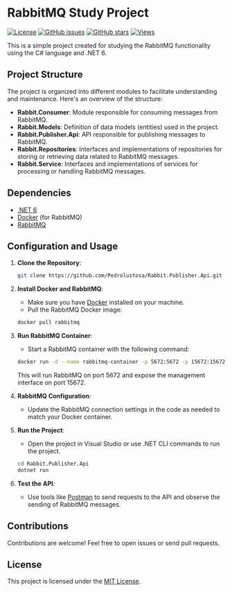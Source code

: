 # RabbitMQ Study Project

[![License](https://img.shields.io/github/license/Pedrolustosa/Rabbit.Publisher.Api?style=for-the-badge)](https://github.com/Pedrolustosa/Rabbit.Publisher.Api/blob/main/LICENSE)
[![GitHub issues](https://img.shields.io/github/issues/Pedrolustosa/Rabbit.Publisher.Api?style=for-the-badge)](https://github.com/Pedrolustosa/Rabbit.Publisher.Api/issues)
[![GitHub stars](https://img.shields.io/github/stars/Pedrolustosa/Rabbit.Publisher.Api?style=for-the-badge)](https://github.com/Pedrolustosa/Rabbit.Publisher.Api/stargazers)
[![Views](https://img.shields.io/badge/dynamic/json?color=blue&label=views&query=%24.views&url=https%3A%2F%2Fapi.github.com%2Frepos%2FPedrolustosa%2FRabbit.Publisher.Api&style=for-the-badge)](https://github.com/Pedrolustosa/Rabbit.Publisher.Api)

This is a simple project created for studying the RabbitMQ functionality using the C# language and .NET 6.

## Project Structure

The project is organized into different modules to facilitate understanding and maintenance. Here's an overview of the structure:

- **Rabbit.Consumer**: Module responsible for consuming messages from RabbitMQ.
- **Rabbit.Models**: Definition of data models (entities) used in the project.
- **Rabbit.Publisher.Api**: API responsible for publishing messages to RabbitMQ.
- **Rabbit.Repositories**: Interfaces and implementations of repositories for storing or retrieving data related to RabbitMQ messages.
- **Rabbit.Service**: Interfaces and implementations of services for processing or handling RabbitMQ messages.

## Dependencies

- [.NET 6](https://dotnet.microsoft.com/download/dotnet/6.0)
- [Docker](https://www.docker.com/get-started) (for RabbitMQ)
- [RabbitMQ](https://www.rabbitmq.com/)
  
## Configuration and Usage

1. **Clone the Repository**:
    ```bash
    git clone https://github.com/Pedrolustosa/Rabbit.Publisher.Api.git
    ```

2. **Install Docker and RabbitMQ**:
    - Make sure you have [Docker](https://www.docker.com/get-started) installed on your machine.
    - Pull the RabbitMQ Docker image:

    ```bash
    docker pull rabbitmq
    ```

3. **Run RabbitMQ Container**:
    - Start a RabbitMQ container with the following command:

    ```bash
    docker run -d --name rabbitmq-container -p 5672:5672 -p 15672:15672 rabbitmq
    ```

    This will run RabbitMQ on port 5672 and expose the management interface on port 15672.

4. **RabbitMQ Configuration**:
    - Update the RabbitMQ connection settings in the code as needed to match your Docker container.

5. **Run the Project**:
    - Open the project in Visual Studio or use .NET CLI commands to run the project.

    ```bash
    cd Rabbit.Publisher.Api
    dotnet run
    ```

6. **Test the API**:
    - Use tools like [Postman](https://www.postman.com/) to send requests to the API and observe the sending of RabbitMQ messages.

## Contributions

Contributions are welcome! Feel free to open issues or send pull requests.

## License

This project is licensed under the [MIT License](https://github.com/Pedrolustosa/Rabbit.Publisher.Api/blob/main/LICENSE).
